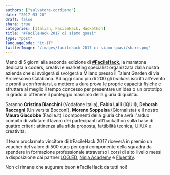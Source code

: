```yaml
---
authors: ["salvatore-cordiano"]
date: "2017-03-20"
draft: false
share: true
categories: [Italian, FacileHack, Hackathon]
title: "#FacileHack 2017 ci siamo quasi"
type: "post"
languageCode: "it-IT"
twitterImage: '/images/facilehack-2017-ci-siamo-quasi/share.png'
---
```

Meno di 5 giorni alla seconda edizione di [**#FacileHack**](http://hackathon.facile.it/2017.html), la maratona dedicata a coders, creativi e marketing specialist organizzata dalla nostra azienda che si svolgerà si svolgerà a Milano presso il Talent Garden di via Arcivescovo Calabiana.
Ad oggi sono più di 200 gli *hackers* iscritti all'evento e pronti a confrontarsi, a mettere a dura prova le proprie capacità fisiche e sfruttare al meglio il tempo concesso per presentare un'idea o un prototipo in grado di ottenere il punteggio massimo della giuria di qualità.
   
Saranno **Cristina Bianchini** (Vodafone Italia), **Fabio Lalli** (IQUII), **Deborah Raccagni** (Università Bocconi), **Moreno Soppelsa** (Giornalista) e il nostro **Mauro Giacobbe** (Facile.it) 
i componenti della giuria che avrà l'arduo compito di valutare il lavoro dei partecipanti all'hackathon sulla base di quattro criteri: attinenza alla sfida proposta, fattibilità tecnica, UI/UX e creatività.

Il team proclamato vincitore di #FacileHack 2017 riceverà in premio un voucher del valore di 500 euro per ogni componente della squadra da spendere in formazione professionale attraverso i corsi di alto livello messi a disposizione dai partner [LOG.ED](https://www.enter.it/it/ecosystem/education/), [Ninja Academy](http://www.ninjacademy.it/) e [Fluentify](https://www.fluentify.com/).

Non ci rimane che augurare buon #FacileHack da tutti noi!
